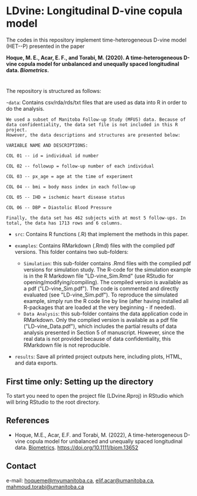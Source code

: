# LDvine: Longitudinal D-vine copula model

The codes in this repository implement time-heterogeneous D-vine model (HET--P) presented in the paper 

**Hoque, M. E., Acar, E. F., and Torabi, M. (2020). A time-heterogeneous D-vine copula model for unbalanced and unequally spaced longitudinal data. _Biometrics_.**
#
The repository is structured as follows:

-`data`: Contains csv/rda/rds/txt files that are used as data into R in order to do the analysis. 

	We used a subset of Manitoba Follow-up Study (MFUS) data. Because of data confidentiality, the data set file is not included in this R project. 
	However, the data descriptions and structures are presented below:   

	VARIABLE NAME AND DESCRIPTIONS:

	COL 01 -- id = individual id number

	COL 02 -- followup = follow-up number of each individual

	COL 03 -- px_age = age at the time of experiment

	COL 04 -- bmi = body mass index in each follow-up

	COL 05 -- IHD = ischemic heart disease status

	COL 06 -- DBP = Diastolic Blood Pressure

	Finally, the data set has 462 subjects with at most 5 follow-ups. In total, the data has 1713 rows and 6 columns.

- `src`: Contains R functions (.R) that implement the methods in this paper. 

- `examples`: Contains RMarkdown (.Rmd) files with the complied pdf versions. This folder contains two sub-folders:	

	- `Simulation`: this sub-folder contains .Rmd files with the complied pdf versions for simulation study. The R-code for the simulation example is in the R Markdown file "LD-vine_Sim.Rmd" (use RStudio for opening/modifying/compiling). The compiled version is available as a pdf ("LD-vine_Sim.pdf"). The code is commented and directly evaluated (see "LD-vine_Sim.pdf"). To reproduce the simulated example,  simply run the R code line by line (after having installed all R-packages that are loaded at the very beginning - if needed).
	- `Data Analysis`: this sub-folder contains the data application code in RMarkdown. Only the complied version is available as a pdf file ("LD-vine_Data.pdf"), which includes the partial results of data analysis presented in Section 5 of manuscript. However, since the real data is not provided because of data confidentiality, this RMarkdown file is not reproducible.   

- `results`: Save all printed project outputs here, including plots, HTML, and data exports.


## First time only: Setting up the directory

To start you need to open the project file (LDvine.Rproj) in RStudio which will bring RStudio to the root directory.

## References

- Hoque, M.E., Acar, E.F. and Torabi, M. (2022), A time-heterogeneous D-vine copula model for unbalanced and unequally spaced longitudinal data. 
 [Biometrics](https://onlinelibrary.wiley.com/journal/15410420). https://doi.org/10.1111/biom.13652

## Contact

e-mail: hoqueme@myumanitoba.ca, 
        elif.acar@umanitoba.ca,
      	mahmoud.torabi@umanitoba.ca




